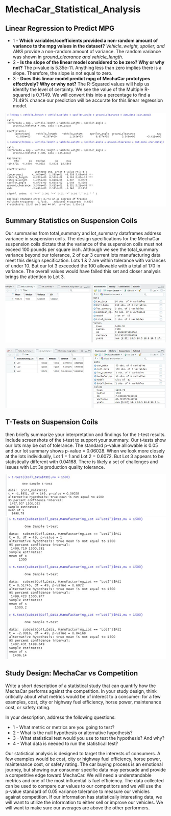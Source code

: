 # MechaCar_Statistical_Analysis

## Linear Regression to Predict MPG
- 1 - **Which variables/coefficients provided a non-random amount of variance to the mpg values in the dataset?**
_Vehicle_weight, spoiler, and AWS_ provide a non-random amount of variance. The random variance was shown in _ground_clearance and vehicle_length_.
- 2 - **Is the slope of the linear model considered to be zero? Why or why not?**
The p-value is 5.35e-11. Anything less than zero implies there is a slope. Therefore, the slope is not equal to zero. 
- 3 - **Does this linear model predict mpg of MechaCar prototypes effectively? Why or why not?**
The R-Squared values will help us identify the level of certainty. We see the value of the Multiple R-squared is 0.7149. We will convert this into a percentage to find a 71.49% chance our prediction will be accurate for this linear regression model. 

![Deliverable 1-Linear Regression](https://github.com/ScottyMacCVC/MechaCar_Statistical_Analysis/blob/main/Images/01-Linear%20Regression%20to%20Predict%20MPG.JPG)

## Summary Statistics on Suspension Coils
Our summaries from total_summary and lot_summary dataframes address variance in suspension coils. The design specifications for the MechaCar suspension coils dictate that the variance of the suspension coils must not exceed 100 pounds per square inch. Although we see the total_summary variance beyond our tolerance, 2 of our 3 current lots manufacturing data meet this design specification. Lots 1 & 2 are within tolerance with variances of under 10. But our lot 3 exceeded the 100 allowable with a total of 170 in variance. The overall values would have failed this set and closer analysis brings the attention to Lot 3. 

![Deliverable 2-Total Summary Table](https://github.com/ScottyMacCVC/MechaCar_Statistical_Analysis/blob/main/Images/02-Total%20Summary%20Table.JPG)

![Deliverable 2-Summary Statistics on Suspension Coils](https://github.com/ScottyMacCVC/MechaCar_Statistical_Analysis/blob/main/Images/02-Summary%20Statistics%20on%20Suspension%20Coils.JPG)

## T-Tests on Suspension Coils
then briefly summarize your interpretation and findings for the t-test results. Include screenshots of the t-test to support your summary.
Our t-tests show our lots may be out of tolerance. The standard p-value alllowable is 0.05 and our lot summary shows p-value = 0.06028. When we look more closely at the lots individually, Lot 1 = 1 and Lot 2 = 0.6072. But Lot 3 appears to be statistically different with 0.04168. There is likely a set of challenges and issues with Lot 3s production quality tolerance. 

![Deliverable 3-T-Tests on ALL Suspension Coils](https://github.com/ScottyMacCVC/MechaCar_Statistical_Analysis/blob/main/Images/03-T-Tests%20on%20ALL%20Suspension%20Coils.JPG)
![Deliverable 3-T-Tests on Suspension Coils](https://github.com/ScottyMacCVC/MechaCar_Statistical_Analysis/blob/main/Images/03-T-Tests%20on%20Suspension%20Coils.JPG)

## Study Design: MechaCar vs Competition

Write a short description of a statistical study that can quantify how the MechaCar performs against the competition. In your study design, think critically about what metrics would be of interest to a consumer: for a few examples, cost, city or highway fuel efficiency, horse power, maintenance cost, or safety rating.

In your description, address the following questions:
- 1 - What metric or metrics are you going to test?
- 2 - What is the null hypothesis or alternative hypothesis?
- 3 - What statistical test would you use to test the hypothesis? And why?
- 4 - What data is needed to run the statistical test?

Our statistical analysis is designed to target the interests of consumers. A few examples would be cost, city or highway fuel efficiency, horse power, maintenance cost, or safety rating. The car buying process is an emotional journey, but showing our consumer specific data may persuade and provide a competitive edge toward MechaCar. We will need a understandable metrics and one of the most influential is fuel efficiency. The data collected can be used to compare our values to our competitors and we will use the p-value standard of 0.05 variance tolerance to measure our vehicles against competition. If our information has statistically interesting data, we will want to utilize the information to either sell or improve our vehicles. We will want to make sure our averages are above the other performers. 
